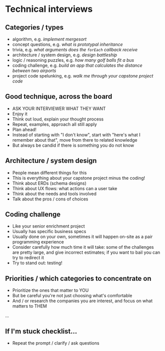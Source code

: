 # Technical interviews

## Categories / types

- algorithm, e.g. *implement mergesort*
- concept questions, e.g. *what is prototypal inheritance*
- trivia, e.g. *what arguments does the `forEach` callback receive*
- architecture / system design, e.g. *design battleship*
- logic / reasoning puzzles, e.g. *how many golf balls fit a bus*
- coding challenge, e.g. *build an app that calculates the distance between two airports*
- project code spelunking, e.g. *walk me through your capstone project code*

## Good technique, across the board

- ASK YOUR INTERVIEWER WHAT THEY WANT
- Enjoy it
- Think out loud, explain your thought process
- Repeat, examples, approach all still apply
- Plan ahead!
- Instead of starting with "I don't know", start with "here's what I remember about that", move from there to related knowledge
- But always be candid if there is something you do not know

## Architecture / system design

- People mean different things for this
- This is everything about your capstone project minus the coding!
- Think about ERDs (schema designs)
- Think about UX flows: what actions can a user take
- Think about the needs and tools involved
- Talk about the pros / cons of choices

## Coding challenge

- Like your senior enrichment project
- Usually has specific business specs
- Usually done on your own, sometimes it will happen on-site as a pair programming experience
- Consider carefully how much time it will take: some of the challenges are pretty large, and give incorrect estimates; if you want to bail you can try to redirect it
- Try to stand out: testing!

## Priorities / which categories to concentrate on

- Prioritize the ones that matter to YOU
- But be careful you're not just choosing what's comfortable
- And / or research the companies you are interest, and focus on what matters to THEM

...

## If I'm stuck checklist...

- Repeat the prompt / clarify / ask questions
